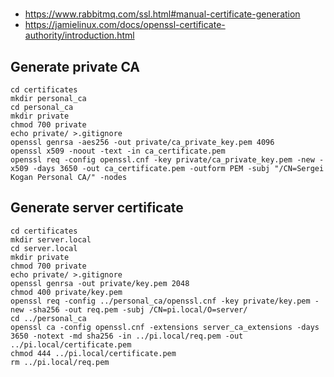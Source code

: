 #

- https://www.rabbitmq.com/ssl.html#manual-certificate-generation
- https://jamielinux.com/docs/openssl-certificate-authority/introduction.html


## Generate private CA

```
cd certificates
mkdir personal_ca
cd personal_ca
mkdir private
chmod 700 private
echo private/ >.gitignore
openssl genrsa -aes256 -out private/ca_private_key.pem 4096
openssl x509 -noout -text -in ca_certificate.pem
openssl req -config openssl.cnf -key private/ca_private_key.pem -new -x509 -days 3650 -out ca_certificate.pem -outform PEM -subj "/CN=Sergei Kogan Personal CA/" -nodes
```


## Generate server certificate

```
cd certificates
mkdir server.local
cd server.local
mkdir private
chmod 700 private
echo private/ >.gitignore
openssl genrsa -out private/key.pem 2048
chmod 400 private/key.pem
openssl req -config ../personal_ca/openssl.cnf -key private/key.pem -new -sha256 -out req.pem -subj /CN=pi.local/O=server/
cd ../personal_ca
openssl ca -config openssl.cnf -extensions server_ca_extensions -days 3650 -notext -md sha256 -in ../pi.local/req.pem -out ../pi.local/certificate.pem
chmod 444 ../pi.local/certificate.pem
rm ../pi.local/req.pem
```
